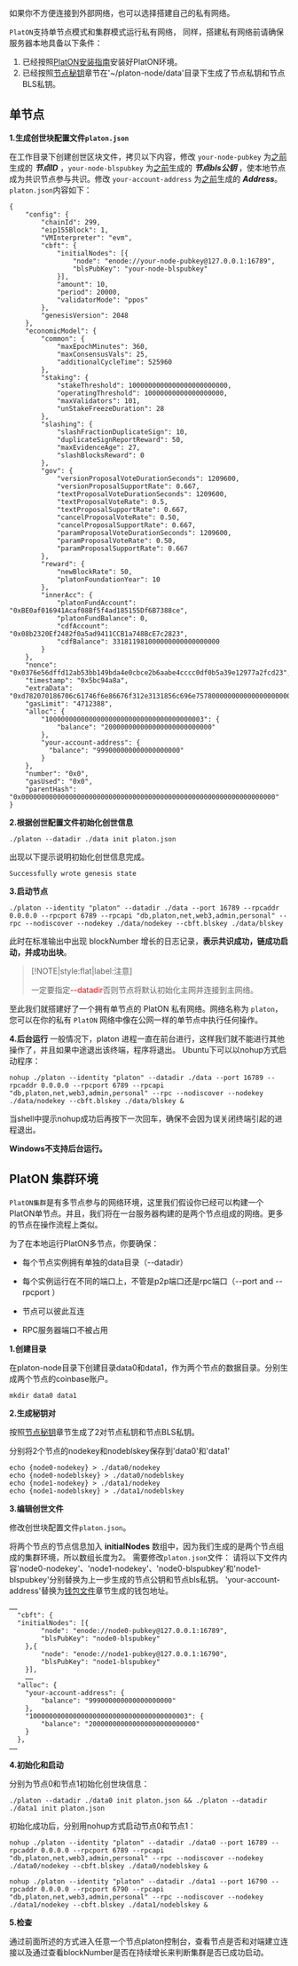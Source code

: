 

如果你不方便连接到外部网络，也可以选择搭建自己的私有网络。

`PlatON`支持单节点模式和集群模式运行私有网络， 同样，搭建私有网络前请确保服务器本地具备以下条件：

1. 已经按照[PlatON安装指南](/zh-cn/Node/[Chinese-Simplified]-安装节点.md)安装好PlatON环境。
2. 已经按照[节点秘钥](/zh-cn/Node/[Chinese-Simplified]-环境准备.md#节点秘钥)章节在'~/platon-node/data'目录下生成了节点私钥和节点BLS私钥。


## 单节点

**1.生成创世块配置文件`platon.json`**

在工作目录下创建创世区块文件，拷贝以下内容，修改 `your-node-pubkey` 为[之前](/zh-cn/Node/[Chinese-Simplified]-环境准备.md#节点公私钥)生成的 ***节点ID*** ，`your-node-blspubkey` 为[之前](/zh-cn/Node/[Chinese-Simplified]-环境准备.md#节点BLS公私钥)生成的 ***节点bls公钥*** ，使本地节点成为共识节点参与共识。修改 `your-account-address` 为[之前](/zh-cn/Node/[Chinese-Simplified]-环境准备.md#钱包文件)生成的 ***Address***。`platon.json`内容如下：

```
{
	"config": {
		"chainId": 299,
		"eip155Block": 1,
		"VMInterpreter": "evm",
		"cbft": {
			"initialNodes": [{
				"node": "enode://your-node-pubkey@127.0.0.1:16789",
				"blsPubKey": "your-node-blspubkey"
			}],
			"amount": 10,
			"period": 20000,
			"validatorMode": "ppos"
		},
		"genesisVersion": 2048
	},
	"economicModel": {
		"common": {
			"maxEpochMinutes": 360,
			"maxConsensusVals": 25,
			"additionalCycleTime": 525960
		},
		"staking": {
			"stakeThreshold": 1000000000000000000000000,
			"operatingThreshold": 10000000000000000000,
			"maxValidators": 101,
			"unStakeFreezeDuration": 28
		},
		"slashing": {
			"slashFractionDuplicateSign": 10,
			"duplicateSignReportReward": 50,
			"maxEvidenceAge": 27,
			"slashBlocksReward": 0
		},
		"gov": {
			"versionProposalVoteDurationSeconds": 1209600,
			"versionProposalSupportRate": 0.667,
			"textProposalVoteDurationSeconds": 1209600,
			"textProposalVoteRate": 0.5,
			"textProposalSupportRate": 0.667,
			"cancelProposalVoteRate": 0.50,
			"cancelProposalSupportRate": 0.667,
			"paramProposalVoteDurationSeconds": 1209600,
			"paramProposalVoteRate": 0.50,
			"paramProposalSupportRate": 0.667
		},
		"reward": {
			"newBlockRate": 50,
			"platonFoundationYear": 10
		},
		"innerAcc": {
			"platonFundAccount": "0xBE0af016941Acaf08Bf5f4ad185155Df6B7388ce",
			"platonFundBalance": 0,
			"cdfAccount": "0x08b2320Ef2482f0a5ad9411CCB1a748BcE7c2823",
			"cdfBalance": 331811981000000000000000000
		}
	},
	"nonce": "0x0376e56dffd12ab53bb149bda4e0cbce2b6aabe4cccc0df0b5a39e12977a2fcd23",
	"timestamp": "0x5bc94a8a",
	"extraData": "0xd782070186706c61746f6e86676f312e3131856c696e757800000000000000000000000000000000000000000000000000000000000000000000000000000000000000000000000000000000000000000000000000000000000000000000000000",
	"gasLimit": "4712388",
	"alloc": {
		"1000000000000000000000000000000000000003": {
			"balance": "200000000000000000000000000"
		},
		"your-account-address": {
		  "balance": "999000000000000000000"
		}
	},
	"number": "0x0",
	"gasUsed": "0x0",
	"parentHash": "0x0000000000000000000000000000000000000000000000000000000000000000"
}
```


**2.根据创世配置文件初始化创世信息**

```
./platon --datadir ./data init platon.json
```

出现以下提示说明初始化创世信息完成。

```
Successfully wrote genesis state
```

**3.启动节点**

```
./platon --identity "platon" --datadir ./data --port 16789 --rpcaddr 0.0.0.0 --rpcport 6789 --rpcapi "db,platon,net,web3,admin,personal" --rpc --nodiscover --nodekey ./data/nodekey --cbft.blskey ./data/blskey
```
此时在标准输出中出现 blockNumber 增长的日志记录，**表示共识成功，链成功启动，并成功出块**。


>[!NOTE|style:flat|label:注意]
>
>一定要指定<font color=red>--datadir</font>否则节点将默认初始化主网并连接到主网络。

至此我们就搭建好了一个拥有单节点的 PlatON 私有网络。网络名称为 `platon`，您可以在你的私有 `PlatON` 网络中像在公网一样的单节点中执行任何操作。

**4.后台运行**
一般情况下，platon 进程一直在前台进行，这样我们就不能进行其他操作了，并且如果中途退出该终端，程序将退出。
Ubuntu下可以以nohup方式启动程序：

```
nohup ./platon --identity "platon" --datadir ./data --port 16789 --rpcaddr 0.0.0.0 --rpcport 6789 --rpcapi "db,platon,net,web3,admin,personal" --rpc --nodiscover --nodekey ./data/nodekey --cbft.blskey ./data/blskey &
```

当shell中提示nohup成功后再按下一次回车，确保不会因为误关闭终端引起的进程退出。

**Windows不支持后台运行。**

## PlatON 集群环境

`PlatON集群`是有多节点参与的网络环境，这里我们假设你已经可以构建一个PlatON单节点。并且，我们将在一台服务器构建的是两个节点组成的网络。更多的节点在操作流程上类似。

为了在本地运行PlatON多节点，你要确保：

- 每个节点实例拥有单独的data目录（--datadir）

- 每个实例运行在不同的端口上，不管是p2p端口还是rpc端口（--port and --rpcport ）

- 节点可以彼此互连

- RPC服务器端口不被占用


**1.创建目录**

在platon-node目录下创建目录data0和data1，作为两个节点的数据目录。分别生成两个节点的coinbase账户。

```
mkdir data0 data1
```


**2.生成秘钥对**

按照[节点秘钥](/zh-cn/Node/[Chinese-Simplified]-环境准备.md#节点秘钥)章节生成了2对节点私钥和节点BLS私钥。

分别将2个节点的nodekey和nodeblskey保存到'data0'和'data1'

```
echo {node0-nodekey} > ./data0/nodekey 
echo {node0-nodeblskey} > ./data0/nodeblskey 
echo {node1-nodekey} > ./data1/nodekey 
echo {node1-nodeblskey} > ./data1/nodeblskey 
```

**3.编辑创世文件**

修改创世块配置文件`platon.json`。

将两个节点的节点信息加入 **initialNodes** 数组中，因为我们生成的是两个节点组成的集群环境，所以数组长度为2。
需要修改`platon.json`文件：
请将以下文件内容'node0-nodekey'、'node1-nodekey'、'node0-blspubkey'和'node1-blspubkey'分别替换为上一步生成的节点公钥和节点bls私钥。
'your-account-address'替换为[钱包文件](/zh-cn/Node/[Chinese-Simplified]-环境准备.md#钱包文件)章节生成的钱包地址。


```
……
  "cbft": {
  "initialNodes": [{
		"node": "enode://node0-pubkey@127.0.0.1:16789",
		"blsPubKey": "node0-blspubkey"
	},{
		"node": "enode://node1-pubkey@127.0.0.1:16790",
		"blsPubKey": "node1-blspubkey"
	}],
	……
  "alloc": {
    "your-account-address": {
      	"balance": "999000000000000000000"
    },
    "1000000000000000000000000000000000000003": {
		"balance": "200000000000000000000000000"
	}
  },
……
```

**4.初始化和启动**

分别为节点0和节点1初始化创世块信息：
```
./platon --datadir ./data0 init platon.json && ./platon --datadir ./data1 init platon.json
```

初始化成功后，分别用nohup方式启动节点0和节点1：

```
nohup ./platon --identity "platon" --datadir ./data0 --port 16789 --rpcaddr 0.0.0.0 --rpcport 6789 --rpcapi "db,platon,net,web3,admin,personal" --rpc --nodiscover --nodekey ./data0/nodekey --cbft.blskey ./data0/nodeblskey &

nohup ./platon --identity "platon" --datadir ./data1 --port 16790 --rpcaddr 0.0.0.0 --rpcport 6790 --rpcapi "db,platon,net,web3,admin,personal" --rpc --nodiscover --nodekey ./data1/nodekey --cbft.blskey ./data1/nodeblskey &

```


**5.检查**

通过前面所述的方式进入任意一个节点platon控制台，查看节点是否和对端建立连接以及通过查看blockNumber是否在持续增长来判断集群是否已成功启动。
